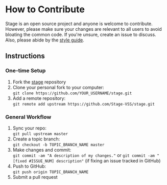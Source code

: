 # How to Contribute

Stage is an open source project and anyone is welcome to contribute. However, please make sure your changes are relevant to all users to avoid bloating the common code. If you're unsure, create an issue to discuss. Also, please abide by the [style guide](Style-Guide.md).

## Instructions

### One-time Setup
1. Fork the [stage](https://github.com/Stage-VSS/stage) repository
1. Clone your personal fork to your computer:  
`git clone https://github.com/YOUR_USERNAME/stage.git`
1. Add a remote repository:  
`git remote add upstream https://github.com/Stage-VSS/stage.git`

### General Workflow
1. Sync your repo:  
`git pull upstream master`
1. Create a topic branch:  
`git checkout -b TOPIC_BRANCH_NAME master`
1. Make changes and commit:  
`git commit -am "A description of my changes."` or `git commit -am "[fixed #ISSUE_NUM] description"` (if fixing an issue tracked in GitHub)
1. Push to GitHub:  
`git push origin TOPIC_BRANCH_NAME`
1. Submit a pull request
